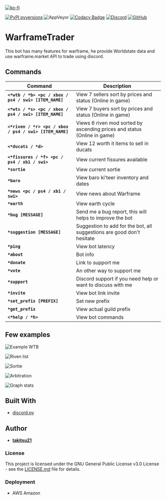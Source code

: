 

[![ko-fi](https://www.ko-fi.com/img/githubbutton_sm.svg)](https://ko-fi.com/U7U1RSV5) 

[![PyPI pyversions](https://img.shields.io/badge/python-3.7-blue)](https://www.python.org/)  ![AppVeyor](https://img.shields.io/appveyor/ci/takitsu21/WarframeTrader) [![Codacy Badge](https://api.codacy.com/project/badge/Grade/1f714471f70140e3a551936af53e9ea9)](https://app.codacy.com/app/takitsu21/WarframeTrader?utm_source=github.com&utm_medium=referral&utm_content=takitsu21/WarframeTrader&utm_campaign=Badge_Grade_Dashboard) [![Discord](https://img.shields.io/discord/556268083681951759?color=blue&label=discord)](http://discord.gg/wTxbQYb) [![GitHub](https://img.shields.io/github/license/takitsu21/WarframeTrader)](LICENCE)

# WarframeTrader

This bot has many features for warframe, he provide Worldstate data and use warframe.market API to trade using discord.

## Commands

| Command | Description |
| ------- | ----------- |
| **`<*wtb / *b> <pc / xbox / ps4 / swi> [ITEM_NAME]`** | View 7 sellers sort by prices and status (Online in game) |
| **`<*wts / *s> <pc / xbox / ps4 / swi> [ITEM_NAME]`** | View 7 buyers sort by prices and status (Online in game) |
| **`<*riven / *r> <pc / xbox / ps4 / swi> [ITEM_NAME]`** | Views 6 riven mod sorted by ascending prices and status (Online in game) |
| **`<*ducats / *d>`** | View 12 worth it items to sell in ducats |
| **`<*fissures / *f> <pc / ps4 / xb1 / swi>`** | View current fissures available |
| **`*sortie`** | View current sortie |
| **`*baro`** | View baro ki'teer inventory and dates |
| **`*news <pc / ps4 / xb1 / swi>`** | View news about Warframe |
| **`*earth`** | View earth cycle |
| **`*bug [MESSAGE]`** | Send me a bug report, this will helps to improve the bot |
| **`*suggestion [MESSAGE]`** | Suggestion to add for the bot, all suggestions are good don't hesitate |
| **`*ping`** | View bot latency |
| **`*about`** | Bot info |
| **`*donate`** | Link to support me |
| **`*vote`** | An other way to support me |
| **`*support`** | Discord support if you need help or want to discuss with me |
| **`*invite`** | View bot link invite |
| **`*set_prefix [PREFIX]`** | Set new prefix |
| **`*get_prefix`** | View actual guild prefix |
| **`<*help / *h>`** | View bot commands |

## Few examples

![Example WTB ](https://i.imgur.com/lxGf1yV.png)

![Riven list](https://i.imgur.com/9snGQwF.png)

![Sortie](https://i.imgur.com/65B1kYU.png)

![Arbitration](https://i.imgur.com/w7UUkbk.png)

![Graph stats](https://i.imgur.com/XbKNADB.png)

## Built With

* [discord.py](https://discordpy.readthedocs.io/en/latest/)

## Author

* [**takitsu21**](https://github.com/takitsu21/)

### License

This project is licensed under the GNU General Public License v3.0 License - see the [LICENSE.md](LICENSE) file for details.

### Deployment

* AWS Amazon
